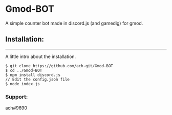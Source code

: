 # Gmod-BOT
A simple counter bot made in discord.js (and gamedig) for gmod.

## Installation:
***
A little intro about the installation. 
```
$ git clone https://github.com/ach-git/Gmod-BOT
$ cd ../Gmod-BOT
$ npm install discord.js
// Edit the config.json file
$ node index.js
```

### Support:
ach#9690
